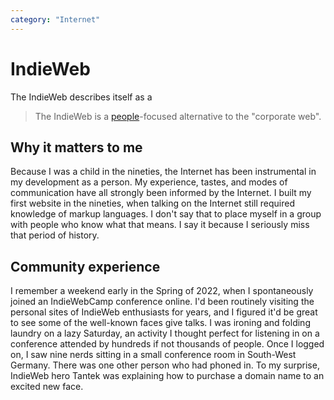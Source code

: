 ```yaml
---
category: "Internet"
---
```


# IndieWeb
The IndieWeb describes itself as a

> The IndieWeb is a [people](https://indieweb.org/people)-focused alternative to the "corporate web".


## Why it matters to me
Because I was a child in the nineties, the Internet has been instrumental in my development as a person. My experience, tastes, and modes of communication have all strongly been informed by the Internet. I built my first website in the nineties, when talking on the Internet still required knowledge of markup languages. I don't say that to place myself in a group with people who know what that means. I say it because I seriously miss that period of history. 

## Community experience
I remember a weekend early in the Spring of 2022, when I spontaneously joined an IndieWebCamp conference online. I'd been routinely visiting the personal sites of IndieWeb enthusiasts for years, and I figured it'd be great to see some of the well-known faces give talks. I was ironing and folding laundry on a lazy Saturday, an activity I thought perfect for listening in on a conference attended by hundreds if not thousands of people. Once I logged on, I saw nine nerds sitting in a small conference room in South-West Germany. There was one other person who had phoned in. To my surprise, IndieWeb hero Tantek was explaining how to purchase a domain name to an excited new face. 